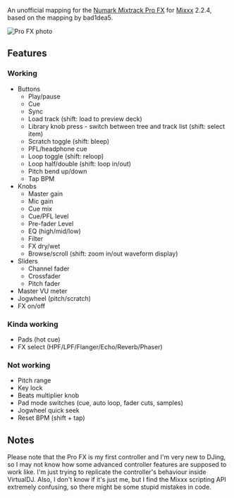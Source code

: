 An unofficial mapping for the [Numark Mixtrack Pro FX](https://www.numark.com/product/mixtrack-pro-fx) for [Mixxx](https://mixxx.org/) 2.2.4, based on the mapping by bad1dea5.

![Pro FX photo](https://www.numark.com/images/product_large/Numark_MixtrackProFX_ortho_web.jpg)

## Features

### Working
* Buttons
  * Play/pause
  * Cue
  * Sync
  * Load track (shift: load to preview deck)
  * Library knob press - switch between tree and track list (shift: select item)
  * Scratch toggle (shift: bleep)
  * PFL/headphone cue
  * Loop toggle (shift: reloop)
  * Loop half/double (shift: loop in/out)
  * Pitch bend up/down
  * Tap BPM
* Knobs
  * Master gain
  * Mic gain
  * Cue mix
  * Cue/PFL level
  * Pre-fader Level
  * EQ (high/mid/low)
  * Filter
  * FX dry/wet
  * Browse/scroll (shift: zoom in/out waveform display)
* Sliders
  * Channel fader
  * Crossfader
  * Pitch fader
* Master VU meter
* Jogwheel (pitch/scratch)
* FX on/off

### Kinda working
* Pads (hot cue)
* FX select (HPF/LPF/Flanger/Echo/Reverb/Phaser)

### Not working
* Pitch range
* Key lock
* Beats multiplier knob
* Pad mode switches (cue, auto loop, fader cuts, samples)
* Jogwheel quick seek
* Reset BPM (shift + tap)

## Notes
Please note that the Pro FX is my first controller and I'm very new to DJing, so I may not know how some advanced controller features are supposed to work like. I'm just trying to replicate the controller's behaviour inside VirtualDJ. Also, I don't know if it's just me, but I find the Mixxx scripting API extremely confusing, so there might be some stupid mistakes in code.

